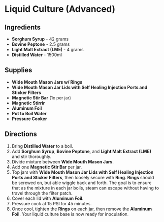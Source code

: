 # Liquid Culture (Advanced)

## Ingredients
- **Sorghum Syrup** - 42 grams
- **Bovine Peptone** - 2.5 grams
- **Light Malt Extract (LME)** - 4 grams
- **Distilled Water** - 1500ml

## Supplies
- **Wide Mouth Mason Jars w/ Rings**
- **Wide Mouth Mason Jar Lids with Self Healing Injection Ports and Sticker Filters**
- **Magnetic Stir Bar** (1x per jar)
- **Magnetic Stirrir**
- **Aluminum Foil**
- **Pot to Boil Water**
- **Pressure Cooker**

## Directions
1. Bring **Distilled Water** to a boil.
1. Add **Sorghum Syrup**, **Bovine Peptone**, and **Light Malt Extract (LME)** and stir thoroughly.
1. Divide mixture between **Wide Mouth Mason Jars**.
1. Add one **Magnetic Stir Bar** per jar.
1. Top jars with **Wide Mouth Mason Jar Lids with Self Healing Injection Ports and Sticker Filters**, then loosely secure with **Ring**. **Rings** should be screwed on, but able wiggle back and forth. The goal is to ensure that as the mixture in each jar boils, steam can escape without having to travel through the filter patch.
1. Cover each lid with **Aluminum Foil**.
1. Pressure cook at 15 PSI for 45 minutes.
1. Once cool, tighten the **Rings** on each jar, then remove the **Aluminum Foil**. Your liquid culture base is now ready for inoculation.
